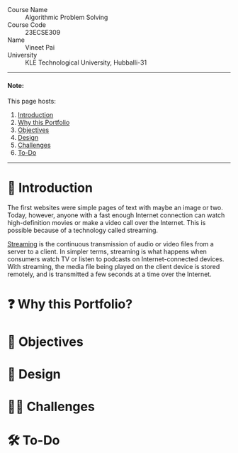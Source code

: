 <!-- # Video streaming platform Portfolio -->

<dl>
<dt>Course Name</dt>
<dd>Algorithmic Problem Solving</dd>
<dt>Course Code</dt>
<dd>23ECSE309</dd>
<dt>Name</dt>
<dd>Vineet Pai</dd>
<dt>University</dt>
<dd>KLE Technological University, Hubballi-31</dd>
</dl>

---

#### Note:

This page hosts:

1. <a href='#introduction'>Introduction</a>
2. <a href='# ❓ Why this Portfolio?'>Why this Portfolio</a>
3. <a href='# 🎯 Objectives'>Objectives</a>
4. <a href='# 🎨 Design'>Design</a>
5. <a href='# 🧗‍♂️ Challenges'>Challenges</a>
6. <a href='#To-Do'>To-Do</a>

---

# 🚀 Introduction

The first websites were simple pages of text with maybe an image or two. Today, however, anyone with a fast enough Internet connection can watch high-definition movies or make a video call over the Internet. This is possible because of a technology called streaming.

[Streaming](https://www.cloudflare.com/learning/video/what-is-streaming/) is the continuous transmission of audio or video files from a server to a client. In simpler terms, streaming is what happens when consumers watch TV or listen to podcasts on Internet-connected devices. With streaming, the media file being played on the client device is stored remotely, and is transmitted a few seconds at a time over the Internet.

# ❓ Why this Portfolio?

# 🎯 Objectives

# 🎨 Design

# 🧗‍♂️ Challenges

# 🛠️ To-Do
